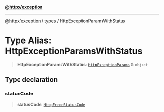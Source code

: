 [**@httpx/exception**](../../README.md)

***

[@httpx/exception](../../README.md) / [types](../README.md) / HttpExceptionParamsWithStatus

# Type Alias: HttpExceptionParamsWithStatus

> **HttpExceptionParamsWithStatus**: [`HttpExceptionParams`](HttpExceptionParams.md) & `object`

## Type declaration

### statusCode

> **statusCode**: [`HttpErrorStatusCode`](HttpErrorStatusCode.md)
